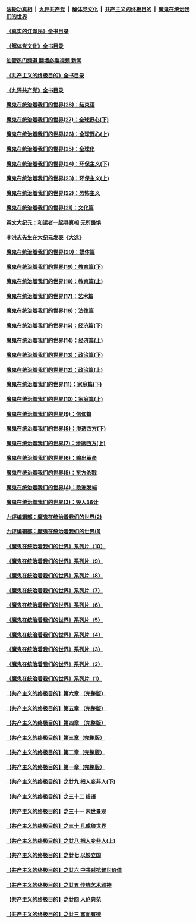 ####  [法轮功真相](../../../../basic/blob/master/README.md?t=08090131) &nbsp;|&nbsp; [九评共产党](../../../../9ping.md/blob/master/README.md?t=08090131) &nbsp;|&nbsp; [解体党文化](../../../../jtdwh.md/blob/master/README.md?t=08090131)  &nbsp;|&nbsp; [共产主义的终极目的](../../../../gczydzjmd.md/blob/master/README.md?t=08090131) &nbsp;|&nbsp; [魔鬼在统治我们的世界](../../../../mgztzwmdsj.md/blob/master/README.md?t=08090131) 

#### [《真实的江泽民》全书目录](../pages/nsc422/n13721399.md?t=08090131) 

#### [《解体党文化》全书目录](../pages/nsc422/n13721157.md?t=08090131) 

#### [油管热门频道 翻墙必看视频 新闻](http://45.76.130.85:81/youtube.html?08090131)

#### [《共产主义的终极目的》全书目录](../pages/nsc422/n13721048.md?t=08090131) 

#### [《九评共产党》全书目录](../pages/nsc422/n13708085.md?t=08090131) 

#### [魔鬼在统治着我们的世界(28)：结束语](../pages/nsc422/n10936246.md?t=08090131) 

#### [魔鬼在统治着我们的世界(27)：全球野心(下)](../pages/nsc422/n10928319.md?t=08090131) 

#### [魔鬼在统治着我们的世界(26)：全球野心(上)](../pages/nsc422/n10900318.md?t=08090131) 

#### [魔鬼在统治着我们的世界(25)：全球化](../pages/nsc422/n10788205.md?t=08090131) 

#### [魔鬼在统治着我们的世界(24)：环保主义(下)](../pages/nsc422/n10695307.md?t=08090131) 

#### [魔鬼在统治着我们的世界(23)：环保主义(上)](../pages/nsc422/n10688613.md?t=08090131) 

#### [魔鬼在统治着我们的世界(22)：恐怖主义](../pages/nsc422/n10614727.md?t=08090131) 

#### [魔鬼在统治着我们的世界(21)：文化篇](../pages/nsc422/n10597706.md?t=08090131) 

#### [英文大纪元：和读者一起寻真相 无所畏惧](../pages/nsc422/n12542027.md?t=08090131) 

#### [李洪志先生在大纪元发表《大选》](../pages/nsc422/n12534746.md?t=08090131) 

#### [魔鬼在统治着我们的世界(20)：媒体篇](../pages/nsc422/n10586579.md?t=08090131) 

#### [魔鬼在统治着我们的世界(19)：教育篇(下)](../pages/nsc422/n10564808.md?t=08090131) 

#### [魔鬼在统治着我们的世界(18)：教育篇(上)](../pages/nsc422/n10526970.md?t=08090131) 

#### [魔鬼在统治着我们的世界(17)：艺术篇](../pages/nsc422/n10499093.md?t=08090131) 

#### [魔鬼在统治着我们的世界(16)：法律篇](../pages/nsc422/n10485969.md?t=08090131) 

#### [魔鬼在统治着我们的世界(15)：经济篇(下)](../pages/nsc422/n10469975.md?t=08090131) 

#### [魔鬼在统治着我们的世界(14)：经济篇(上)](../pages/nsc422/n10457370.md?t=08090131) 

#### [魔鬼在统治着我们的世界(13)：政治篇(下)](../pages/nsc422/n10448270.md?t=08090131) 

#### [魔鬼在统治着我们的世界(12)：政治篇(上)](../pages/nsc422/n10444576.md?t=08090131) 

#### [魔鬼在统治着我们的世界(11)：家庭篇(下)](../pages/nsc422/n10440961.md?t=08090131) 

#### [魔鬼在统治着我们的世界(10)：家庭篇(上)](../pages/nsc422/n10435448.md?t=08090131) 

#### [魔鬼在统治着我们的世界(9)：信仰篇](../pages/nsc422/n10432159.md?t=08090131) 

#### [魔鬼在统治着我们的世界(8)：渗透西方(下)](../pages/nsc422/n10429603.md?t=08090131) 

#### [魔鬼在统治着我们的世界(7)：渗透西方(上)](../pages/nsc422/n10426013.md?t=08090131) 

#### [魔鬼在统治着我们的世界(6)：输出革命](../pages/nsc422/n10421536.md?t=08090131) 

#### [魔鬼在统治着我们的世界(5)：东方杀戮](../pages/nsc422/n10417707.md?t=08090131) 

#### [魔鬼在统治着我们的世界(4)：欧洲发端](../pages/nsc422/n10414890.md?t=08090131) 

#### [魔鬼在统治着我们的世界(3)：毁人36计](../pages/nsc422/n10411583.md?t=08090131) 

#### [九评编辑部：魔鬼在统治着我们的世界(2)](../pages/nsc422/n10410036.md?t=08090131) 

#### [九评编辑部：魔鬼在统治着我们的世界(1)](../pages/nsc422/n10406825.md?t=08090131) 

#### [《魔鬼在统治着我们的世界》系列片（10）](../pages/nsc422/n12292670.md?t=08090131) 

#### [《魔鬼在统治着我们的世界》系列片（9）](../pages/nsc422/n12290859.md?t=08090131) 

#### [《魔鬼在统治着我们的世界》系列片（8）](../pages/nsc422/n12287445.md?t=08090131) 

#### [《魔鬼在统治着我们的世界》系列片（7）](../pages/nsc422/n12283425.md?t=08090131) 

#### [《魔鬼在统治着我们的世界》系列片（6）](../pages/nsc422/n12282314.md?t=08090131) 

#### [《魔鬼在统治着我们的世界》系列片（5）](../pages/nsc422/n12281419.md?t=08090131) 

#### [《魔鬼在统治着我们的世界》系列片（4）](../pages/nsc422/n12274024.md?t=08090131) 

#### [《魔鬼在统治着我们的世界》系列片（3）](../pages/nsc422/n12271322.md?t=08090131) 

#### [《魔鬼在统治着我们的世界》系列片（2）](../pages/nsc422/n12269049.md?t=08090131) 

#### [《魔鬼在统治着我们的世界》系列片（1）](../pages/nsc422/n12267575.md?t=08090131) 

#### [【共产主义的终极目的】第六章 （完整版）](../pages/nsc422/n11428913.md?t=08090131) 

#### [【共产主义的终极目的】第五章 （完整版）](../pages/nsc422/n11428912.md?t=08090131) 

#### [【共产主义的终极目的】第四章 （完整版）](../pages/nsc422/n11428907.md?t=08090131) 

#### [【共产主义的终极目的】第三章（完整版）](../pages/nsc422/n11428848.md?t=08090131) 

#### [【共产主义的终极目的】第二章（完整版）](../pages/nsc422/n11428831.md?t=08090131) 

#### [【共产主义的终极目的】第一章（完整版）](../pages/nsc422/n11417651.md?t=08090131) 

#### [【共产主义的终极目的】之廿九 把人变非人(下)](../pages/nsc422/n11344140.md?t=08090131) 

#### [【共产主义的终极目的】之三十二 结语](../pages/nsc422/n11360535.md?t=08090131) 

#### [【共产主义的终极目的】之三十一 末世景观](../pages/nsc422/n11351129.md?t=08090131) 

#### [【共产主义的终极目的】之三十 几成狼世界](../pages/nsc422/n11348280.md?t=08090131) 

#### [【共产主义的终极目的】之廿八 把人变非人(上)](../pages/nsc422/n11340492.md?t=08090131) 

#### [【共产主义的终极目的】之廿七 以恨立国](../pages/nsc422/n11336944.md?t=08090131) 

#### [【共产主义的终极目的】之廿六 中共对抗普世价值](../pages/nsc422/n11324785.md?t=08090131) 

#### [【共产主义的终极目的】之廿五 传统艺术颂神](../pages/nsc422/n11296396.md?t=08090131) 

#### [【共产主义的终极目的】之廿四 人伦典范](../pages/nsc422/n11296397.md?t=08090131) 

#### [【共产主义的终极目的】之廿三 富而有德](../pages/nsc422/n11283598.md?t=08090131) 

<img src='http://gfw-breaker.win/goodnews/indexes/nsc422.md' width='0px' height='0px'/>
